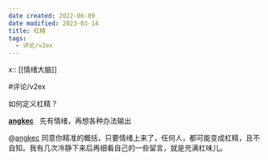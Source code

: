 ```yaml
---
date created: 2022-06-09
date modified: 2023-03-14
title: 杠精
tags:
  - 评论/v2ex
---
```


x:: [[情绪大脑]]

#评论/v2ex

如何定义杠精？

**[angkec](https://www.v2ex.com/member/angkec)**   先有情绪，再想各种办法输出

@[angkec](https://www.v2ex.com/member/angkec) 同意你精准的概括，只要情绪上来了，任何人，都可能变成杠精，且不自知。我有几次冷静下来后再细看自己的一些留言，就是充满杠味儿。
